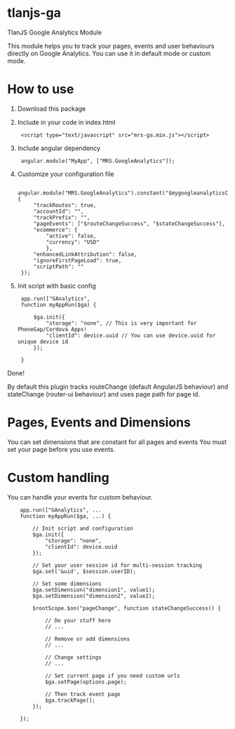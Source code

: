 tlanjs-ga
=========

TlanJS Google Analytics Module

This module helps you to track your pages, events and user behaviours directly on Google Analytics.
You can use it in default mode or custom mode.

How to use
=========

1. Download this package
2. Include in your code in index.html

		<script type="text/javascript" src="mrs-ga.min.js"></script>

3. Include angular dependency

		angular.module("MyApp", ["MRS.GoogleAnalytics"]);

4. Customize your configuration file
	
		angular.module("MRS.GoogleAnalytics").constant("$mygoogleanalyticsConfig", {
	    	"trackRoutes": true,
			"accountId": "",
			"trackPrefix": "",
			"pageEvents": ["$routeChangeSuccess", "$stateChangeSuccess"],
			"ecommerce": {
				"active": false,
				"currency": "USD"
				},
			"enhancedLinkAttribution": false,
			"ignoreFirstPageLoad": true,
			"scriptPath": ""
		});

5. Init script with basic config

		app.run(["GAnalytics",
        function myAppRun($ga) {

            $ga.init({
                "storage": "none", // This is very important for PhoneGap/Cordova Apps!
                "clientId": device.uuid // You can use device.uuid for unique device id
            });	

        }

Done!

By default this plugin tracks routeChange (default AngularJS behaviour) and stateChange (router-ui behaviour) and uses page path for page id.

Pages, Events and Dimensions
=========
You can set dimensions that are constant for all pages and events
You must set your page before you use events.


Custom handling
=========

You can handle your events for custom behaviour.

		app.run(["GAnalytics", ...
        function myAppRun($ga, ...) {
			
			// Init script and configuration
			$ga.init({
                "storage": "none",
                "clientId": device.uuid
            });

			// Set your user session id for multi-session tracking
            $ga.set('&uid', $session.userID);

			// Set some dimensions
            $ga.setDimension("dimension1", value1);
            $ga.setDimension("dimension2", value2);

            $rootScope.$on("pageChange", function stateChangeSuccess() {
                
                // Do your stuff here
                // ...

                // Remove or add dimensions
                // ...

                // Change settings
                // ...

                // Set current page if you need custom urls
                $ga.setPage(options.page);

				// Then track event page
                $ga.trackPage();
            });

        });